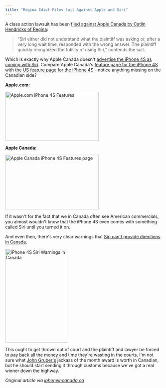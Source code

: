 ```yaml
---
title: "Regina Idiot Files Suit Against Apple and Siri"
---
```

<p>A class action lawsuit has been <a href="http://www.iphoneincanada.ca/iphone-news/canadian-files-class-action-lawsuit-against-apple-and-siri-on-the-iphone-4s/">filed against Apple Canada by Catlin Hendricks of Regina</a>:</p>
<blockquote><p>
  “Siri either did not understand what the plaintiff was asking or, after a very long wait time, responded with the wrong answer. The plaintiff quickly recognized the futility of using Siri,” contends the suit.
</p></blockquote>
<p>Which is exactly why Apple Canada doesn't <a href="http://www.apple.com/ca/iphone/">advertise the iPhone 4S as coming with Siri</a>. Compare Apple Canada's <a href="http://www.apple.com/ca/iphone/features/">feature page for the iPhone 4S</a> with <a href="http://www.apple.com/iphone/features/">the US feature page for the iPhone 4S</a> - notice anything missing on the Canadian side?</p>
<p><strong>Apple.com:</strong></p>
<p><a href="https://chrisenns.com/wp-content/uploads/2012/04/Apple.com-iPhone-4S-Features.png"><img src="https://chrisenns.com/wp-content/uploads/2012/04/Apple.com-iPhone-4S-Features-300x157.png" alt="Apple.com iPhone 4S Features" title="Apple.com iPhone 4S Features" width="300" height="157" class="aligncenter size-medium wp-image-20278" /></a></p>
<p><strong>Apple Canada:</strong></p>
<p><a href="https://chrisenns.com/wp-content/uploads/2012/04/Apple-Canada-iPhone-4S-Features-page.png"><img src="https://chrisenns.com/wp-content/uploads/2012/04/Apple-Canada-iPhone-4S-Features-page-300x175.png" alt="Apple Canada iPhone 4S Features page" title="Apple Canada iPhone 4S Features page" width="300" height="175" class="aligncenter size-medium wp-image-20277" /></a></p>
<p>If it wasn't for the fact that we in Canada often see American commercials, you almost wouldn't know that the iPhone 4S even comes with something called Siri until you turned it on.</p>
<p>And even then, there's very clear warnings that <a href="http://www.iphoneincanada.ca/iphone-4s/siri-in-canada-hands-on-no-restaurants-maps-and-directions-video/">Siri can't provide directions in Canada</a>.</p>
<p><img src="https://chrisenns.com/wp-content/uploads/2012/04/photo-13-233x350-199x300.jpg" alt="iPhone 4S Siri Warnings in Canada" title="iPhone 4S Siri Warnings in Canada" width="199" height="300" class="aligncenter size-medium wp-image-20279" /></p>
<p>This ought to get thrown out of court and the plaintiff and lawyer be forced to pay back all the money and time they're wasting in the courts. I'm not sure what <a href="http://daringfireball.net">John Gruber's</a> jackass of the month award is worth in Canadian, but he should start sending it through customs because we've got a real winner down the highway.</p>
<p><em>Original article via <a href="http://www.iphoneincanada.ca/iphone-news/canadian-files-class-action-lawsuit-against-apple-and-siri-on-the-iphone-4s/">iphoneincanada.ca</a></em></p>
